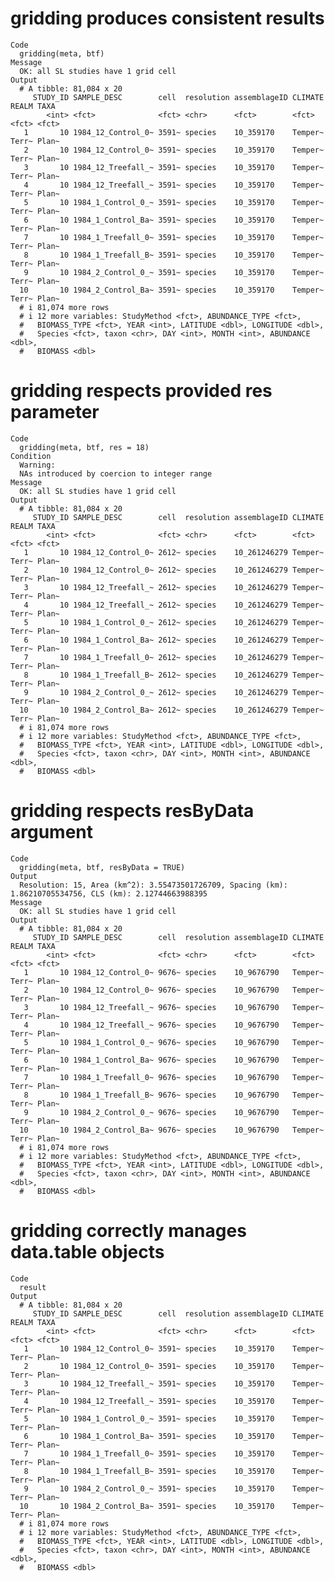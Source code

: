 # gridding produces consistent results

    Code
      gridding(meta, btf)
    Message
      OK: all SL studies have 1 grid cell
    Output
      # A tibble: 81,084 x 20
         STUDY_ID SAMPLE_DESC        cell  resolution assemblageID CLIMATE REALM TAXA 
            <int> <fct>              <fct> <chr>      <fct>        <fct>   <fct> <fct>
       1       10 1984_12_Control_0~ 3591~ species    10_359170    Temper~ Terr~ Plan~
       2       10 1984_12_Control_0~ 3591~ species    10_359170    Temper~ Terr~ Plan~
       3       10 1984_12_Treefall_~ 3591~ species    10_359170    Temper~ Terr~ Plan~
       4       10 1984_12_Treefall_~ 3591~ species    10_359170    Temper~ Terr~ Plan~
       5       10 1984_1_Control_0_~ 3591~ species    10_359170    Temper~ Terr~ Plan~
       6       10 1984_1_Control_Ba~ 3591~ species    10_359170    Temper~ Terr~ Plan~
       7       10 1984_1_Treefall_0~ 3591~ species    10_359170    Temper~ Terr~ Plan~
       8       10 1984_1_Treefall_B~ 3591~ species    10_359170    Temper~ Terr~ Plan~
       9       10 1984_2_Control_0_~ 3591~ species    10_359170    Temper~ Terr~ Plan~
      10       10 1984_2_Control_Ba~ 3591~ species    10_359170    Temper~ Terr~ Plan~
      # i 81,074 more rows
      # i 12 more variables: StudyMethod <fct>, ABUNDANCE_TYPE <fct>,
      #   BIOMASS_TYPE <fct>, YEAR <int>, LATITUDE <dbl>, LONGITUDE <dbl>,
      #   Species <fct>, taxon <chr>, DAY <int>, MONTH <int>, ABUNDANCE <dbl>,
      #   BIOMASS <dbl>

# gridding respects provided res parameter

    Code
      gridding(meta, btf, res = 18)
    Condition
      Warning:
      NAs introduced by coercion to integer range
    Message
      OK: all SL studies have 1 grid cell
    Output
      # A tibble: 81,084 x 20
         STUDY_ID SAMPLE_DESC        cell  resolution assemblageID CLIMATE REALM TAXA 
            <int> <fct>              <fct> <chr>      <fct>        <fct>   <fct> <fct>
       1       10 1984_12_Control_0~ 2612~ species    10_261246279 Temper~ Terr~ Plan~
       2       10 1984_12_Control_0~ 2612~ species    10_261246279 Temper~ Terr~ Plan~
       3       10 1984_12_Treefall_~ 2612~ species    10_261246279 Temper~ Terr~ Plan~
       4       10 1984_12_Treefall_~ 2612~ species    10_261246279 Temper~ Terr~ Plan~
       5       10 1984_1_Control_0_~ 2612~ species    10_261246279 Temper~ Terr~ Plan~
       6       10 1984_1_Control_Ba~ 2612~ species    10_261246279 Temper~ Terr~ Plan~
       7       10 1984_1_Treefall_0~ 2612~ species    10_261246279 Temper~ Terr~ Plan~
       8       10 1984_1_Treefall_B~ 2612~ species    10_261246279 Temper~ Terr~ Plan~
       9       10 1984_2_Control_0_~ 2612~ species    10_261246279 Temper~ Terr~ Plan~
      10       10 1984_2_Control_Ba~ 2612~ species    10_261246279 Temper~ Terr~ Plan~
      # i 81,074 more rows
      # i 12 more variables: StudyMethod <fct>, ABUNDANCE_TYPE <fct>,
      #   BIOMASS_TYPE <fct>, YEAR <int>, LATITUDE <dbl>, LONGITUDE <dbl>,
      #   Species <fct>, taxon <chr>, DAY <int>, MONTH <int>, ABUNDANCE <dbl>,
      #   BIOMASS <dbl>

# gridding respects resByData argument

    Code
      gridding(meta, btf, resByData = TRUE)
    Output
      Resolution: 15, Area (km^2): 3.55473501726709, Spacing (km): 1.86210705534756, CLS (km): 2.12744663988395
    Message
      OK: all SL studies have 1 grid cell
    Output
      # A tibble: 81,084 x 20
         STUDY_ID SAMPLE_DESC        cell  resolution assemblageID CLIMATE REALM TAXA 
            <int> <fct>              <fct> <chr>      <fct>        <fct>   <fct> <fct>
       1       10 1984_12_Control_0~ 9676~ species    10_9676790   Temper~ Terr~ Plan~
       2       10 1984_12_Control_0~ 9676~ species    10_9676790   Temper~ Terr~ Plan~
       3       10 1984_12_Treefall_~ 9676~ species    10_9676790   Temper~ Terr~ Plan~
       4       10 1984_12_Treefall_~ 9676~ species    10_9676790   Temper~ Terr~ Plan~
       5       10 1984_1_Control_0_~ 9676~ species    10_9676790   Temper~ Terr~ Plan~
       6       10 1984_1_Control_Ba~ 9676~ species    10_9676790   Temper~ Terr~ Plan~
       7       10 1984_1_Treefall_0~ 9676~ species    10_9676790   Temper~ Terr~ Plan~
       8       10 1984_1_Treefall_B~ 9676~ species    10_9676790   Temper~ Terr~ Plan~
       9       10 1984_2_Control_0_~ 9676~ species    10_9676790   Temper~ Terr~ Plan~
      10       10 1984_2_Control_Ba~ 9676~ species    10_9676790   Temper~ Terr~ Plan~
      # i 81,074 more rows
      # i 12 more variables: StudyMethod <fct>, ABUNDANCE_TYPE <fct>,
      #   BIOMASS_TYPE <fct>, YEAR <int>, LATITUDE <dbl>, LONGITUDE <dbl>,
      #   Species <fct>, taxon <chr>, DAY <int>, MONTH <int>, ABUNDANCE <dbl>,
      #   BIOMASS <dbl>

# gridding correctly manages data.table objects

    Code
      result
    Output
      # A tibble: 81,084 x 20
         STUDY_ID SAMPLE_DESC        cell  resolution assemblageID CLIMATE REALM TAXA 
            <int> <fct>              <fct> <chr>      <fct>        <fct>   <fct> <fct>
       1       10 1984_12_Control_0~ 3591~ species    10_359170    Temper~ Terr~ Plan~
       2       10 1984_12_Control_0~ 3591~ species    10_359170    Temper~ Terr~ Plan~
       3       10 1984_12_Treefall_~ 3591~ species    10_359170    Temper~ Terr~ Plan~
       4       10 1984_12_Treefall_~ 3591~ species    10_359170    Temper~ Terr~ Plan~
       5       10 1984_1_Control_0_~ 3591~ species    10_359170    Temper~ Terr~ Plan~
       6       10 1984_1_Control_Ba~ 3591~ species    10_359170    Temper~ Terr~ Plan~
       7       10 1984_1_Treefall_0~ 3591~ species    10_359170    Temper~ Terr~ Plan~
       8       10 1984_1_Treefall_B~ 3591~ species    10_359170    Temper~ Terr~ Plan~
       9       10 1984_2_Control_0_~ 3591~ species    10_359170    Temper~ Terr~ Plan~
      10       10 1984_2_Control_Ba~ 3591~ species    10_359170    Temper~ Terr~ Plan~
      # i 81,074 more rows
      # i 12 more variables: StudyMethod <fct>, ABUNDANCE_TYPE <fct>,
      #   BIOMASS_TYPE <fct>, YEAR <int>, LATITUDE <dbl>, LONGITUDE <dbl>,
      #   Species <fct>, taxon <chr>, DAY <int>, MONTH <int>, ABUNDANCE <dbl>,
      #   BIOMASS <dbl>

